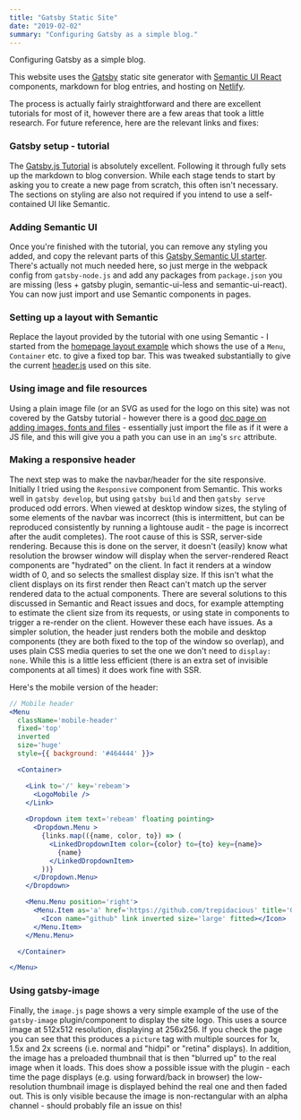 ```yaml
---
title: "Gatsby Static Site"
date: "2019-02-02"
summary: "Configuring Gatsby as a simple blog."
---
```


Configuring Gatsby as a simple blog.<!--end-->

This website uses the [Gatsby](https://www.gatsbyjs.org/) static site generator with [Semantic UI React](https://react.semantic-ui.com/) components, markdown for blog entries, and hosting on [Netlify](https://www.netlify.com/).

The process is actually fairly straightforward and there are excellent tutorials for most of it, however there are a few areas that took a little research. For future reference, here are the relevant links and fixes:

### Gatsby setup - tutorial

The [Gatsby.js Tutorial](https://www.gatsbyjs.org/tutorial/) is absolutely excellent. Following it through fully sets up the markdown to blog conversion. While each stage tends to start by asking you to create a new page from scratch, this often isn't necessary. The sections on styling are also not required if you intend to use a self-contained UI like Semantic.

### Adding Semantic UI

Once you're finished with the tutorial, you can remove any styling you added, and copy the relevant parts of this [Gatsby Semantic UI starter](https://github.com/pretzelhands/gatsby-starter-semantic-ui). There's actually not much needed here, so just merge in the webpack config from `gatsby-node.js` and add any packages from `package.json` you are missing (less + gatsby plugin, semantic-ui-less and semantic-ui-react). You can now just import and use Semantic components in pages.

### Setting up a layout with Semantic

Replace the layout provided by the tutorial with one using Semantic - I started from the [homepage layout example](https://react.semantic-ui.com/layouts/homepage) which shows the use of a `Menu`, `Container` etc. to give a fixed top bar. This was tweaked substantially to give the current [header.js](https://github.com/trepidacious/gatsby-rebeam-org/blob/master/src/components/header.js) used on this site.

### Using image and file resources

Using a plain image file (or an SVG as used for the logo on this site) was not covered by the Gatsby tutorial - however there is a good [doc page on adding images, fonts and files](https://www.gatsbyjs.org/docs/adding-images-fonts-files/) - essentially just import the file as if it were a JS file, and this will give you a path you can use in an `img`'s `src` attribute.

### Making a responsive header

The next step was to make the navbar/header for the site responsive. Initially I tried using the `Responsive` component from Semantic. This works well in `gatsby develop`, but using `gatsby build` and then `gatsby serve` produced odd errors. When viewed at desktop window sizes, the styling of some elements of the navbar was incorrect (this is intermittent, but can be reproduced consistently by running a lightouse audit - the page is incorrect after the audit completes). The root cause of this is SSR, server-side rendering. Because this is done on the server, it doesn't (easily) know what resolution the browser window will display when the server-rendered React components are "hydrated" on the client. In fact it renders at a window width of 0, and so selects the smallest display size. If this isn't what the client displays on its first render then React can't match up the server rendered data to the actual components. There are several solutions to this discussed in Semantic and React issues and docs, for example attempting to estimate the client size from its requests, or using state in components to trigger a re-render on the client. However these each have issues. As a simpler solution, the header just renders both the mobile and desktop components (they are both fixed to the top of the window so overlap), and uses plain CSS media queries to set the one we don't need to `display: none`. While this is a little less efficient (there is an extra set of invisible components at all times) it does work fine with SSR.

Here's the mobile version of the header:
```jsx
// Mobile header
<Menu 
  className='mobile-header'
  fixed='top'
  inverted
  size='huge'
  style={{ background: '#464444' }}>

  <Container>

    <Link to='/' key='rebeam'>
      <LogoMobile />
    </Link>
    
    <Dropdown item text='rebeam' floating pointing>
      <Dropdown.Menu >
        {links.map(({name, color, to}) => (
          <LinkedDropdownItem color={color} to={to} key={name}>
            {name}
          </LinkedDropdownItem>
        ))}
      </Dropdown.Menu>
    </Dropdown>

    <Menu.Menu position='right'>
      <Menu.Item as='a' href='https://github.com/trepidacious' title='Github' target="_blank" rel="noreferrer">
        <Icon name="github" link inverted size='large' fitted></Icon>
      </Menu.Item>
    </Menu.Menu>

  </Container>

</Menu>
```

### Using gatsby-image

Finally, the `image.js` page shows a very simple example of the use of the `gatsby-image` plugin/component to display the site logo. This uses a source image at 512x512 resolution, displaying at 256x256. If you check the page you can see that this produces a `picture` tag with multiple sources for 1x, 1.5x and 2x screens (i.e. normal and "hidpi" or "retina" displays). In addition, the image has a preloaded thumbnail that is then "blurred up" to the real image when it loads. This does show a possible issue with the plugin - each time the page displays (e.g. using forward/back in browser) the low-resolution thumbnail image is displayed behind the real one and then faded out. This is only visible because the image is non-rectangular with an alpha channel - should probably file an issue on this!